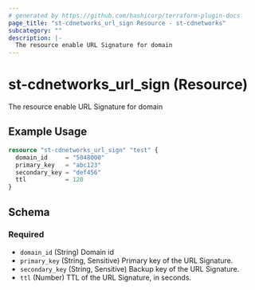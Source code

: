 ```yaml
---
# generated by https://github.com/hashicorp/terraform-plugin-docs
page_title: "st-cdnetworks_url_sign Resource - st-cdnetworks"
subcategory: ""
description: |-
  The resource enable URL Signature for domain
---
```


# st-cdnetworks_url_sign (Resource)

The resource enable URL Signature for domain

## Example Usage

```terraform
resource "st-cdnetworks_url_sign" "test" {
  domain_id     = "5048000"
  primary_key   = "abc123"
  secondary_key = "def456"
  ttl           = 120
}
```

<!-- schema generated by tfplugindocs -->
## Schema

### Required

- `domain_id` (String) Domain id
- `primary_key` (String, Sensitive) Primary key of the URL Signature.
- `secondary_key` (String, Sensitive) Backup key of the URL Signature.
- `ttl` (Number) TTL of the URL Signature, in seconds.
